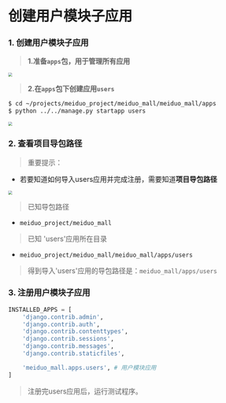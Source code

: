 # 创建用户模块子应用

### 1. 创建用户模块子应用

> **1.准备`apps`包，用于管理所有应用**
    
<img src="/user-register/images/01准备应用包.png" style="zoom:50%">

> **2.在`apps`包下创建应用`users`**

```bash
$ cd ~/projects/meiduo_project/meiduo_mall/meiduo_mall/apps
$ python ../../manage.py startapp users
```

<img src="/user-register/images/02创建users应用.png" style="zoom:50%">

### 2. 查看项目导包路径

> 重要提示：
* 若要知道如何导入users应用并完成注册，需要知道**项目导包路径**

<img src="/user-register/images/03查看项目导包路径.png" style="zoom:50%">

> 已知导包路径
* `meiduo_project/meiduo_mall`

> 已知 'users'应用所在目录
* `meiduo_project/meiduo_mall/meiduo_mall/apps/users`

> 得到导入'users'应用的导包路径是：`meiduo_mall/apps/users`

### 3. 注册用户模块子应用

```python
INSTALLED_APPS = [
    'django.contrib.admin',
    'django.contrib.auth',
    'django.contrib.contenttypes',
    'django.contrib.sessions',
    'django.contrib.messages',
    'django.contrib.staticfiles',

    'meiduo_mall.apps.users', # 用户模块应用
]
```

> 注册完users应用后，运行测试程序。
